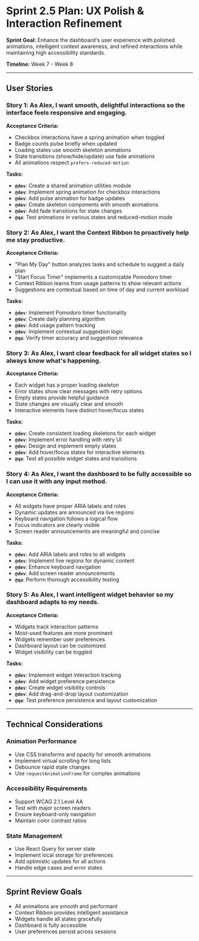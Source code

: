 # Sprint 2.5 Plan: UX Polish & Interaction Refinement

**Sprint Goal:** Enhance the dashboard's user experience with polished animations, intelligent context awareness, and refined interactions while maintaining high accessibility standards.

**Timeline:** Week 7 - Week 8

---

## User Stories

### Story 1: As Alex, I want smooth, delightful interactions so the interface feels responsive and engaging.

**Acceptance Criteria:**
- Checkbox interactions have a spring animation when toggled
- Badge counts pulse briefly when updated
- Loading states use smooth skeleton animations
- State transitions (show/hide/update) use fade animations
- All animations respect `prefers-reduced-motion`

**Tasks:**
- **`@dev`**: Create a shared animation utilities module
- **`@dev`**: Implement spring animation for checkbox interactions
- **`@dev`**: Add pulse animation for badge updates
- **`@dev`**: Create skeleton components with smooth animations
- **`@dev`**: Add fade transitions for state changes
- **`@qa`**: Test animations in various states and reduced-motion mode

### Story 2: As Alex, I want the Context Ribbon to proactively help me stay productive.

**Acceptance Criteria:**
- "Plan My Day" button analyzes tasks and schedule to suggest a daily plan
- "Start Focus Timer" implements a customizable Pomodoro timer
- Context Ribbon learns from usage patterns to show relevant actions
- Suggestions are contextual based on time of day and current workload

**Tasks:**
- **`@dev`**: Implement Pomodoro timer functionality
- **`@dev`**: Create daily planning algorithm
- **`@dev`**: Add usage pattern tracking
- **`@dev`**: Implement contextual suggestion logic
- **`@qa`**: Verify timer accuracy and suggestion relevance

### Story 3: As Alex, I want clear feedback for all widget states so I always know what's happening.

**Acceptance Criteria:**
- Each widget has a proper loading skeleton
- Error states show clear messages with retry options
- Empty states provide helpful guidance
- State changes are visually clear and smooth
- Interactive elements have distinct hover/focus states

**Tasks:**
- **`@dev`**: Create consistent loading skeletons for each widget
- **`@dev`**: Implement error handling with retry UI
- **`@dev`**: Design and implement empty states
- **`@dev`**: Add hover/focus states for interactive elements
- **`@qa`**: Test all possible widget states and transitions

### Story 4: As Alex, I want the dashboard to be fully accessible so I can use it with any input method.

**Acceptance Criteria:**
- All widgets have proper ARIA labels and roles
- Dynamic updates are announced via live regions
- Keyboard navigation follows a logical flow
- Focus indicators are clearly visible
- Screen reader announcements are meaningful and concise

**Tasks:**
- **`@dev`**: Add ARIA labels and roles to all widgets
- **`@dev`**: Implement live regions for dynamic content
- **`@dev`**: Enhance keyboard navigation
- **`@dev`**: Add screen reader announcements
- **`@qa`**: Perform thorough accessibility testing

### Story 5: As Alex, I want intelligent widget behavior so my dashboard adapts to my needs.

**Acceptance Criteria:**
- Widgets track interaction patterns
- Most-used features are more prominent
- Widgets remember user preferences
- Dashboard layout can be customized
- Widget visibility can be toggled

**Tasks:**
- **`@dev`**: Implement widget interaction tracking
- **`@dev`**: Add widget preference persistence
- **`@dev`**: Create widget visibility controls
- **`@dev`**: Add drag-and-drop layout customization
- **`@qa`**: Test preference persistence and layout customization

---

## Technical Considerations

### Animation Performance
- Use CSS transforms and opacity for smooth animations
- Implement virtual scrolling for long lists
- Debounce rapid state changes
- Use `requestAnimationFrame` for complex animations

### Accessibility Requirements
- Support WCAG 2.1 Level AA
- Test with major screen readers
- Ensure keyboard-only navigation
- Maintain color contrast ratios

### State Management
- Use React Query for server state
- Implement local storage for preferences
- Add optimistic updates for all actions
- Handle edge cases and error states

---

## Sprint Review Goals
- All animations are smooth and performant
- Context Ribbon provides intelligent assistance
- Widgets handle all states gracefully
- Dashboard is fully accessible
- User preferences persist across sessions 